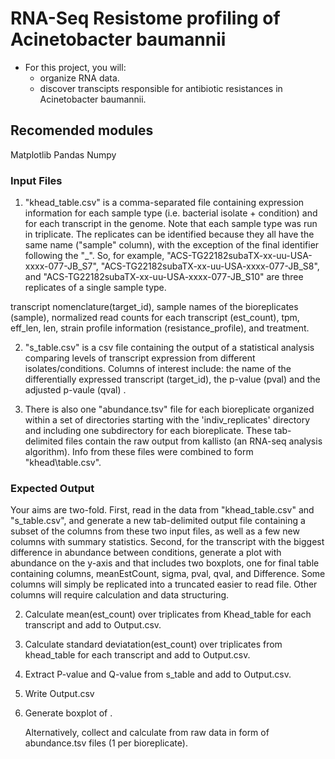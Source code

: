 # RNA-Seq Resistome profiling of Acinetobacter baumannii
- For this project, you will:
    - organize RNA data.
    - discover transcipts responsible for antibiotic resistances in Acinetobacter baumannii. 

## Recomended modules 
Matplotlib 
Pandas
Numpy

### Input Files
1. "khead\_table.csv" is a comma-separated file containing expression information for each sample type (i.e. bacterial isolate + condition) and for each transcript in the genome. Note that each sample type was run in triplicate. The replicates can be identified because they all have the same name ("sample" column), with the exception of the final identifier following the "\_". So, for example, "ACS-TG22182subaTX-xx-uu-USA-xxxx-077-JB\_S7", "ACS-TG22182subaTX-xx-uu-USA-xxxx-077-JB\_S8", and "ACS-TG22182subaTX-xx-uu-USA-xxxx-077-JB\_S10" are three replicates of a single sample type. 

transcript nomenclature(target\_id), sample names of the bioreplicates (sample), normalized read counts for each transcript (est\_count), tpm, eff\_len, len, strain profile information (resistance_profile), and treatment.

2. "s\_table.csv" is a csv file containing the output of a statistical analysis comparing levels of transcript expression from different isolates/conditions. Columns of interest include: the name of the differentially expressed transcript (target_id), the p-value (pval) and the adjusted p-vaule (qval) . 

3. There is also one "abundance.tsv" file for each bioreplicate organized within a set of directories starting with the 'indiv\_replicates' directory and including one subdirectory for each bioreplicate. These tab-delimited files contain the raw output from kallisto (an RNA-seq analysis algorithm). Info from these files were combined to form "khead\table.csv".


### Expected Output

Your aims are two-fold. First, read in the data from "khead\_table.csv" and "s\_table.csv", and generate a new tab-delimited output file containing a subset of the columns from these two input files, as well as a few new columns with summary statistics. Second, for the transcript with the biggest difference in abundance between conditions, generate a plot with abundance on the y-axis and that includes two boxplots, one for final table containing columns, meanEstCount, sigma, pval, qval, and Difference. Some columns will simply be replicated into a truncated easier to read file. Other columns will require calculation and data structuring.  

2. Calculate mean(est_count) over triplicates from Khead_table for each transcript and add to Output.csv.

3. Calculate standard deviatation(est_count) over triplicates from khead_table for each transcript and add to Output.csv.

4. Extract P-value and Q-value from s_table and add to Output.csv.

5. Write Output.csv

6. Generate boxplot of . 

	Alternatively, collect and calculate from raw data in form of abundance.tsv files (1 per bioreplicate).




